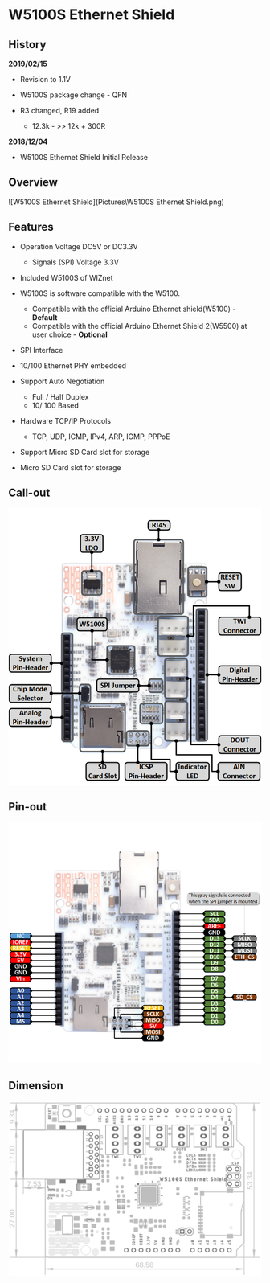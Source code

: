# W5100S Ethernet Shield

## History
**2019/02/15** 

- Revision to 1.1V
- W5100S package change - QFN

- R3 changed, R19 added
  - 12.3k - >> 12k + 300R

**2018/12/04**

- W5100S Ethernet Shield Initial Release

## Overview

![W5100S Ethernet Shield](Pictures\W5100S Ethernet Shield.png)


## Features

- Operation Voltage DC5V or DC3.3V
  - Signals (SPI) Voltage 3.3V 
- Included W5100S of WIZnet
- W5100S is software compatible with the W5100.
  - Compatible with the official Arduino Ethernet shield(W5100) - **Default**
  - Compatible with the official Arduino Ethernet Shield 2(W5500) at user choice - **Optional**
- SPI Interface
- 10/100 Ethernet PHY embedded
- Support Auto Negotiation
  - Full / Half Duplex
  - 10/ 100 Based
- Hardware TCP/IP Protocols
  - TCP, UDP, ICMP, IPv4, ARP, IGMP, PPPoE
- Support Micro SD Card slot for storage

-  Micro SD Card slot for storage



## Call-out

![W5100S Ethernet Shield Callout](Pictures\W5100S_Ethernet_Shield_Callout.png)


## Pin-out

![W5100S Ethernet Shield Pinout](Pictures\W5100S_Ethernet_Shield_Pinout.png)


## Dimension

![W5100S Ethernet Shield Dimension](Pictures/W5100S_Ethernet_Shield_Dimension.png)


